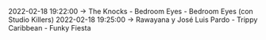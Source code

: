 2022-02-18 19:22:00 -> The Knocks - Bedroom Eyes - Bedroom Eyes (con Studio Killers)
2022-02-18 19:25:00 -> Rawayana y José Luis Pardo - Trippy Caribbean - Funky Fiesta
